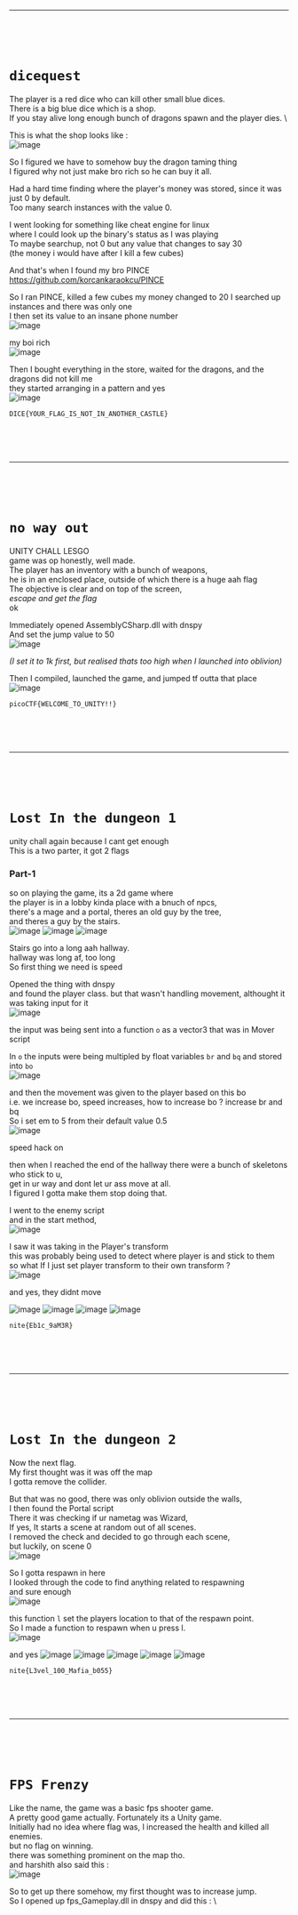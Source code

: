 ***
<br><br><br>
# `dicequest`

The player is a red dice who can kill other small blue dices. \
There is a big blue dice which is a shop. \
If you stay alive long enough bunch of dragons spawn and the player dies. \

This is what the shop looks like : \
![image](https://github.com/IC3lemon/GameRev-summer-training/assets/150153966/9392904e-a0f0-4ec0-8511-94df8ff3e582)

So I figured we have to somehow buy the dragon taming thing \
I figured why not just make bro rich so he can buy it all.

Had a hard time finding where the player's money was stored, since it was just 0 by default. \
Too many search instances with the value 0.

I went looking for something like cheat engine for linux \
where I could look up the binary's status as I was playing \
To maybe searchup, not 0 but any value that changes to say 30 \
(the money i would have after I kill a few cubes)

And that's when I found my bro PINCE \
https://github.com/korcankaraokcu/PINCE

So I ran PINCE, killed a few cubes my money changed to 20
I searched up instances and there was only one \
I then set its value to an insane phone number \
![image](https://github.com/IC3lemon/GameRev-summer-training/assets/150153966/3519af27-d5f3-4b24-a46a-f0b0db6a38d5)

my boi rich \
![image](https://github.com/IC3lemon/GameRev-summer-training/assets/150153966/393a6ff2-e347-48aa-a46e-fce225086e3d)

Then I bought everything in the store, waited for the dragons, and the dragons did not kill me \
they started arranging in a pattern and yes \
![image](https://github.com/IC3lemon/GameRev-summer-training/assets/150153966/9f73d6b3-684f-4a65-9623-c6be36d83a8b)

```
DICE{YOUR_FLAG_IS_NOT_IN_ANOTHER_CASTLE}
```
<br><br><br>
***
<br><br><br>

# `no way out`

UNITY CHALL LESGO \
game was op honestly, well made. \
The player has an inventory with a bunch of weapons, \
he is in an enclosed place, outside of which there is a huge aah flag \
The objective is clear and on top of the screen, \
*escape and get the flag* \
ok 

Immediately opened AssemblyCSharp.dll with dnspy \
And set the jump value to 50 \
![image](https://github.com/IC3lemon/GameRev-summer-training/assets/150153966/62ef15b2-2198-4c1d-90eb-7edbb9411c44)

*(I set it to 1k first, but realised thats too high when I launched into oblivion)*

Then I compiled, launched the game, and jumped tf outta that place \
![image](https://github.com/IC3lemon/GameRev-summer-training/assets/150153966/52e95225-cefb-47f4-b7db-405000674da3)

```
picoCTF{WELCOME_TO_UNITY!!}
```
<br><br><br>
***
<br><br><br>

# `Lost In the dungeon 1`


unity chall again because I cant get enough \
This is a two parter, it got 2 flags 

### Part-1

so on playing the game, its a 2d game where \
the player is in a lobby kinda place with a bnuch of npcs, \
there's a mage and a portal, theres an old guy by the tree, \
and theres a guy by the stairs. \
![image](https://github.com/IC3lemon/GameRev-summer-training/assets/150153966/fac42bc8-3b0a-405d-a2c3-fe802901e9c6)
![image](https://github.com/IC3lemon/GameRev-summer-training/assets/150153966/4dd76fb1-99fc-4d79-abaa-c2f29967b875)
![image](https://github.com/IC3lemon/GameRev-summer-training/assets/150153966/469702ae-d909-431a-ab4f-97644b16dbe5)


Stairs go into a long aah hallway. \
hallway was long af, too long \
So first thing we need is speed

Opened the thing with dnspy \
and found the player class. but that wasn't handling movement, althought it was taking input for it \
![image](https://github.com/IC3lemon/GameRev-summer-training/assets/150153966/a2f8c33b-65c0-4ef5-9b1d-b05280e3c722)

the input was being sent into a function `o` as a vector3 that was in Mover script

In `o` the inputs were being multipled by float variables `br` and `bq`  and stored into `bo` \
![image](https://github.com/IC3lemon/GameRev-summer-training/assets/150153966/50ab350c-f516-4b38-afc0-1e88b09cf58a)

and then the movement was given to the player based on this bo \
i.e. we increase bo, speed increases, how to increase bo ? increase br and bq \
So i set em to 5 from their default value 0.5 \
![image](https://github.com/IC3lemon/GameRev-summer-training/assets/150153966/b8291a9f-5ceb-416a-93b8-f5a298dc741e)

speed hack on

then when I reached the end of the hallway there were a bunch of skeletons who stick to u, \
get in ur way and dont let ur ass move at all. \
I figured I gotta make them stop doing that.


I went to the enemy script \
and in the start method, \
![image](https://github.com/IC3lemon/GameRev-summer-training/assets/150153966/e4bbbe0f-a541-49ff-995f-cd2bc7fefa12)

I saw it was taking in the Player's transform \
this was probably being used to detect where player is and stick to them \
so what If I just set player transform to their own transform ? \
![image](https://github.com/IC3lemon/GameRev-summer-training/assets/150153966/3f5bf8af-6444-4c1c-9ed3-f01fd89d358c)

and yes, they didnt move

![image](https://github.com/IC3lemon/GameRev-summer-training/assets/150153966/a593b41d-1a41-4d36-bb9c-82a3f1f1a49b)
![image](https://github.com/IC3lemon/GameRev-summer-training/assets/150153966/afac0112-57eb-4dd2-93c5-ef13a45f8e7e)
![image](https://github.com/IC3lemon/GameRev-summer-training/assets/150153966/ff0277b6-1ba9-46c8-9870-362bfbf9e7e1)
![image](https://github.com/IC3lemon/GameRev-summer-training/assets/150153966/7e1522e0-88db-4332-923b-26c3f08543b5)

```
nite{Eb1c_9aM3R}
```

<br><br><br>
***
<br><br><br>

# `Lost In the dungeon 2`


Now the next flag. \
My first thought was it was off the map \
I gotta remove the collider.

But that was no good, there was only oblivion outside the walls, \
I then found the Portal script \
There it was checking if ur nametag was Wizard, \
If yes, It starts a scene at random out of all scenes. \
I removed the check and decided to go through each scene, \
but luckily, on scene 0 \
![image](https://github.com/IC3lemon/GameRev-summer-training/assets/150153966/4b021673-1e5f-4102-9ad9-20115d09319b)


So I gotta respawn in here \
I looked through the code to find anything related to respawning \
and sure enough \
![image](https://github.com/IC3lemon/GameRev-summer-training/assets/150153966/9ac57572-b4a2-408a-a8b1-ca442a83f942)


this function `l` set the players location to that of the respawn point. \
So I made a function to respawn when u press l. \
![image](https://github.com/IC3lemon/GameRev-summer-training/assets/150153966/bbc0fdcf-bb53-4315-9659-0c52ecd8ae3d)

and yes
![image](https://github.com/IC3lemon/GameRev-summer-training/assets/150153966/f29891a7-59b9-4872-a22e-c275b81fa7ce)
![image](https://github.com/IC3lemon/GameRev-summer-training/assets/150153966/b26a20d2-686a-485d-aee9-3bbf09181ce7)
![image](https://github.com/IC3lemon/GameRev-summer-training/assets/150153966/e38f7377-5c4b-4a57-91fd-cc6b963923f0)
![image](https://github.com/IC3lemon/GameRev-summer-training/assets/150153966/8e5016c0-086a-4cad-8b57-a79a71de84cd)
![image](https://github.com/IC3lemon/GameRev-summer-training/assets/150153966/1c62031c-e822-4cf3-936e-16290ad7fc71)

```
nite{L3vel_100_Mafia_b055}
```


<br><br><br>
***
<br><br><br>

# `FPS Frenzy`

Like the name, the game was a basic fps shooter game. \
A pretty good game actually. Fortunately its a Unity game.\
Initially had no idea where flag was, I increased the health and killed all enemies. \
but no flag on winning. \
there was something prominent on the map tho. \
and harshith also said this : \
![image](https://github.com/IC3lemon/GameRev-summer-training/assets/150153966/40ad7f8d-a332-451d-a48d-b24959b66a36)

So to get up there somehow, my first thought was to increase jump. \
So I opened up fps_Gameplay.dll in dnspy and did this : \

